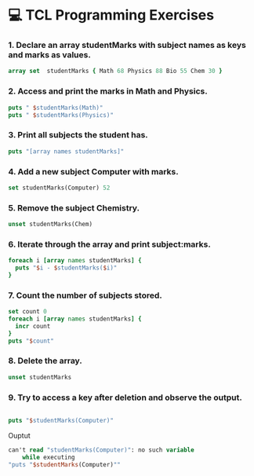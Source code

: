 # 💻 TCL Programming Exercises

### 1. Declare an array studentMarks with subject names as keys and marks as values.
```tcl
array set  studentMarks { Math 68 Physics 88 Bio 55 Chem 30 }
```

### 2. Access and print the marks in Math and Physics.
```tcl
puts " $studentMarks(Math)"
puts " $studentMarks(Physics)"
```

### 3. Print all subjects the student has.
```tcl
puts "[array names studentMarks]"
```

### 4. Add a new subject Computer with marks.
```tcl
set studentMarks(Computer) 52
```

### 5. Remove the subject Chemistry.
```tcl
unset studentMarks(Chem)
```

### 6. Iterate through the array and print subject:marks.
```tcl
foreach i [array names studentMarks] {
  puts "$i - $studentMarks($i)"
}
```

### 7. Count the number of subjects stored.
```tcl
set count 0 
foreach i [array names studentMarks] {
  incr count
}
puts "$count"
```

### 8. Delete the array.
```tcl
unset studentMarks
```

### 9. Try to access a key after deletion and observe the output.
```tcl

puts "$studentMarks(Computer)"
```
Ouptut 
```tcl
can't read "studentMarks(Computer)": no such variable
    while executing
"puts "$studentMarks(Computer)""
```
